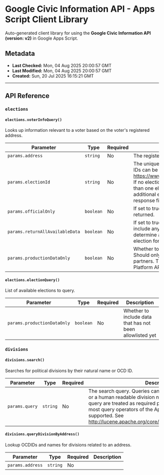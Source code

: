 # Google Civic Information API - Apps Script Client Library

Auto-generated client library for using the **Google Civic Information API (version: v2)** in Google Apps Script.

## Metadata

- **Last Checked:** Mon, 04 Aug 2025 20:00:57 GMT
- **Last Modified:** Mon, 04 Aug 2025 20:00:57 GMT
- **Created:** Sun, 20 Jul 2025 16:15:21 GMT



---

## API Reference

### `elections`

#### `elections.voterInfoQuery()`

Looks up information relevant to a voter based on the voter's registered address.

| Parameter | Type | Required | Description |
|---|---|---|---|
| `params.address` | `string` | No | The registered address of the voter to look up. |
| `params.electionId` | `string` | No | The unique ID of the election to look up. A list of election IDs can be obtained at https://www.googleapis.com/civicinfo/{version}/elections. If no election ID is specified in the query and there is more than one election with data for the given voter, the additional elections are provided in the otherElections response field. |
| `params.officialOnly` | `boolean` | No | If set to true, only data from official state sources will be returned. |
| `params.returnAllAvailableData` | `boolean` | No | If set to true, the query will return the success code and include any partial information when it is unable to determine a matching address or unable to determine the election for electionId=0 queries. |
| `params.productionDataOnly` | `boolean` | No | Whether to include data that has not been vetted yet. Should only be made available to internal IPs or trusted partners. This is a non-discoverable parameter in the One Platform API config. |

#### `elections.electionQuery()`

List of available elections to query.

| Parameter | Type | Required | Description |
|---|---|---|---|
| `params.productionDataOnly` | `boolean` | No | Whether to include data that has not been allowlisted yet |

### `divisions`

#### `divisions.search()`

Searches for political divisions by their natural name or OCD ID.

| Parameter | Type | Required | Description |
|---|---|---|---|
| `params.query` | `string` | No | The search query. Queries can cover any parts of a OCD ID or a human readable division name. All words given in the query are treated as required patterns. In addition to that, most query operators of the Apache Lucene library are supported. See http://lucene.apache.org/core/2_9_4/queryparsersyntax.html |

#### `divisions.queryDivisionByAddress()`

Lookup OCDIDs and names for divisions related to an address.

| Parameter | Type | Required | Description |
|---|---|---|---|
| `params.address` | `string` | No |  |